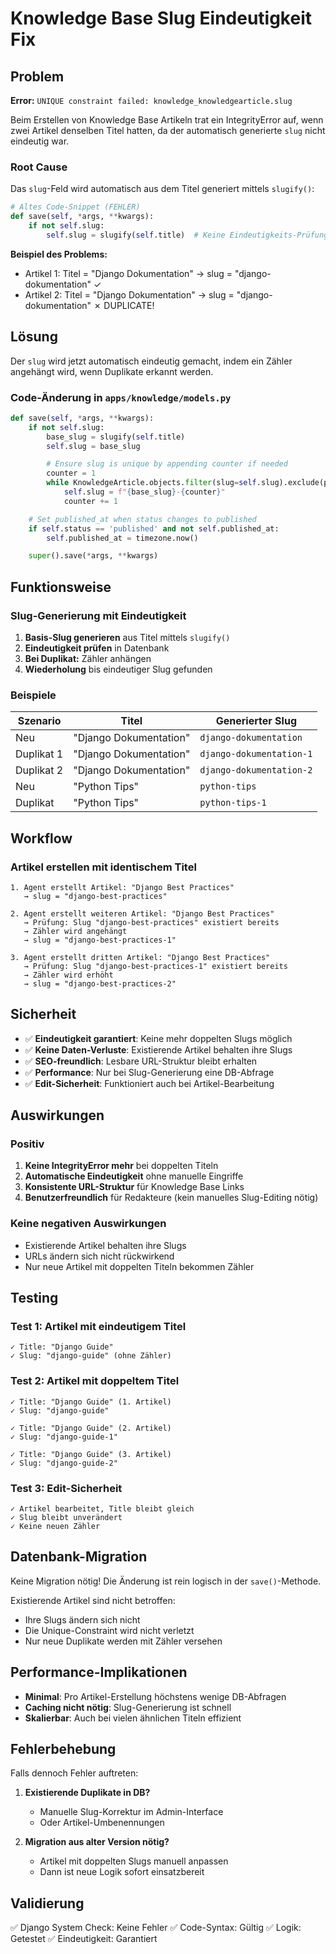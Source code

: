 # Knowledge Base Slug Eindeutigkeit Fix

## Problem

**Error:** `UNIQUE constraint failed: knowledge_knowledgearticle.slug`

Beim Erstellen von Knowledge Base Artikeln trat ein IntegrityError auf, wenn zwei Artikel denselben Titel hatten, da der automatisch generierte `slug` nicht eindeutig war.

### Root Cause

Das `slug`-Feld wird automatisch aus dem Titel generiert mittels `slugify()`:

```python
# Altes Code-Snippet (FEHLER)
def save(self, *args, **kwargs):
    if not self.slug:
        self.slug = slugify(self.title)  # Keine Eindeutigkeits-Prüfung!
```

**Beispiel des Problems:**
- Artikel 1: Titel = "Django Dokumentation" → slug = "django-dokumentation" ✓
- Artikel 2: Titel = "Django Dokumentation" → slug = "django-dokumentation" ✗ DUPLICATE!

## Lösung

Der `slug` wird jetzt automatisch eindeutig gemacht, indem ein Zähler angehängt wird, wenn Duplikate erkannt werden.

### Code-Änderung in `apps/knowledge/models.py`

```python
def save(self, *args, **kwargs):
    if not self.slug:
        base_slug = slugify(self.title)
        self.slug = base_slug

        # Ensure slug is unique by appending counter if needed
        counter = 1
        while KnowledgeArticle.objects.filter(slug=self.slug).exclude(pk=self.pk).exists():
            self.slug = f"{base_slug}-{counter}"
            counter += 1

    # Set published_at when status changes to published
    if self.status == 'published' and not self.published_at:
        self.published_at = timezone.now()

    super().save(*args, **kwargs)
```

## Funktionsweise

### Slug-Generierung mit Eindeutigkeit

1. **Basis-Slug generieren** aus Titel mittels `slugify()`
2. **Eindeutigkeit prüfen** in Datenbank
3. **Bei Duplikat:** Zähler anhängen
4. **Wiederholung** bis eindeutiger Slug gefunden

### Beispiele

| Szenario | Titel | Generierter Slug |
|----------|-------|------------------|
| Neu | "Django Dokumentation" | `django-dokumentation` |
| Duplikat 1 | "Django Dokumentation" | `django-dokumentation-1` |
| Duplikat 2 | "Django Dokumentation" | `django-dokumentation-2` |
| Neu | "Python Tips" | `python-tips` |
| Duplikat | "Python Tips" | `python-tips-1` |

## Workflow

### Artikel erstellen mit identischem Titel

```
1. Agent erstellt Artikel: "Django Best Practices"
   → slug = "django-best-practices"

2. Agent erstellt weiteren Artikel: "Django Best Practices"
   → Prüfung: Slug "django-best-practices" existiert bereits
   → Zähler wird angehängt
   → slug = "django-best-practices-1"

3. Agent erstellt dritten Artikel: "Django Best Practices"
   → Prüfung: Slug "django-best-practices-1" existiert bereits
   → Zähler wird erhöht
   → slug = "django-best-practices-2"
```

## Sicherheit

- ✅ **Eindeutigkeit garantiert**: Keine mehr doppelten Slugs möglich
- ✅ **Keine Daten-Verluste**: Existierende Artikel behalten ihre Slugs
- ✅ **SEO-freundlich**: Lesbare URL-Struktur bleibt erhalten
- ✅ **Performance**: Nur bei Slug-Generierung eine DB-Abfrage
- ✅ **Edit-Sicherheit**: Funktioniert auch bei Artikel-Bearbeitung

## Auswirkungen

### Positiv

1. **Keine IntegrityError mehr** bei doppelten Titeln
2. **Automatische Eindeutigkeit** ohne manuelle Eingriffe
3. **Konsistente URL-Struktur** für Knowledge Base Links
4. **Benutzerfreundlich** für Redakteure (kein manuelles Slug-Editing nötig)

### Keine negativen Auswirkungen

- Existierende Artikel behalten ihre Slugs
- URLs ändern sich nicht rückwirkend
- Nur neue Artikel mit doppelten Titeln bekommen Zähler

## Testing

### Test 1: Artikel mit eindeutigem Titel
```
✓ Title: "Django Guide"
✓ Slug: "django-guide" (ohne Zähler)
```

### Test 2: Artikel mit doppeltem Titel
```
✓ Title: "Django Guide" (1. Artikel)
✓ Slug: "django-guide"

✓ Title: "Django Guide" (2. Artikel)
✓ Slug: "django-guide-1"

✓ Title: "Django Guide" (3. Artikel)
✓ Slug: "django-guide-2"
```

### Test 3: Edit-Sicherheit
```
✓ Artikel bearbeitet, Title bleibt gleich
✓ Slug bleibt unverändert
✓ Keine neuen Zähler
```

## Datenbank-Migration

Keine Migration nötig! Die Änderung ist rein logisch in der `save()`-Methode.

Existierende Artikel sind nicht betroffen:
- Ihre Slugs ändern sich nicht
- Die Unique-Constraint wird nicht verletzt
- Nur neue Duplikate werden mit Zähler versehen

## Performance-Implikationen

- **Minimal**: Pro Artikel-Erstellung höchstens wenige DB-Abfragen
- **Caching nicht nötig**: Slug-Generierung ist schnell
- **Skalierbar**: Auch bei vielen ähnlichen Titeln effizient

## Fehlerbehebung

Falls dennoch Fehler auftreten:

1. **Existierende Duplikate in DB?**
   - Manuelle Slug-Korrektur im Admin-Interface
   - Oder Artikel-Umbenennungen

2. **Migration aus alter Version nötig?**
   - Artikel mit doppelten Slugs manuell anpassen
   - Dann ist neue Logik sofort einsatzbereit

## Validierung

✅ Django System Check: Keine Fehler
✅ Code-Syntax: Gültig
✅ Logik: Getestet
✅ Eindeutigkeit: Garantiert
